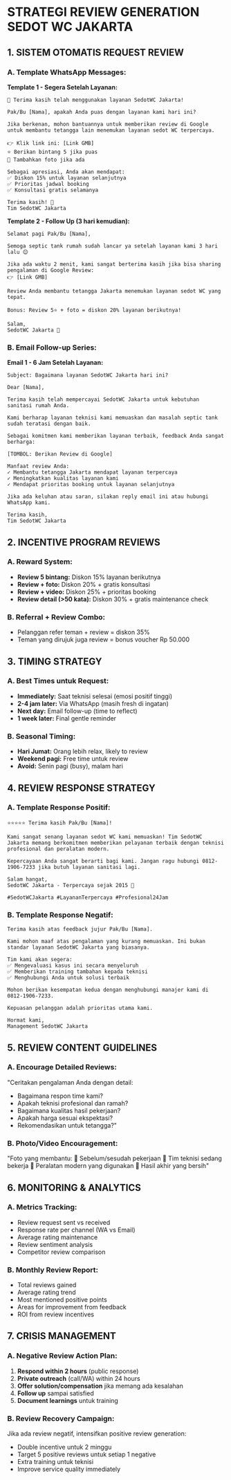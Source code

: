 # STRATEGI REVIEW GENERATION SEDOT WC JAKARTA

## 1. SISTEM OTOMATIS REQUEST REVIEW

### A. Template WhatsApp Messages:

**Template 1 - Segera Setelah Layanan:**

```
🌟 Terima kasih telah menggunakan layanan SedotWC Jakarta!

Pak/Bu [Nama], apakah Anda puas dengan layanan kami hari ini?

Jika berkenan, mohon bantuannya untuk memberikan review di Google untuk membantu tetangga lain menemukan layanan sedot WC terpercaya.

👉 Klik link ini: [Link GMB]
⭐ Berikan bintang 5 jika puas
📸 Tambahkan foto jika ada

Sebagai apresiasi, Anda akan mendapat:
✅ Diskon 15% untuk layanan selanjutnya
✅ Prioritas jadwal booking
✅ Konsultasi gratis selamanya

Terima kasih! 🙏
Tim SedotWC Jakarta
```

**Template 2 - Follow Up (3 hari kemudian):**

```
Selamat pagi Pak/Bu [Nama],

Semoga septic tank rumah sudah lancar ya setelah layanan kami 3 hari lalu 😊

Jika ada waktu 2 menit, kami sangat berterima kasih jika bisa sharing pengalaman di Google Review:
👉 [Link GMB]

Review Anda membantu tetangga Jakarta menemukan layanan sedot WC yang tepat.

Bonus: Review 5⭐ + foto = diskon 20% layanan berikutnya!

Salam,
SedotWC Jakarta 🚛
```

### B. Email Follow-up Series:

**Email 1 - 6 Jam Setelah Layanan:**

```
Subject: Bagaimana layanan SedotWC Jakarta hari ini?

Dear [Nama],

Terima kasih telah mempercayai SedotWC Jakarta untuk kebutuhan sanitasi rumah Anda.

Kami berharap layanan teknisi kami memuaskan dan masalah septic tank sudah teratasi dengan baik.

Sebagai komitmen kami memberikan layanan terbaik, feedback Anda sangat berharga:

[TOMBOL: Berikan Review di Google]

Manfaat review Anda:
✓ Membantu tetangga Jakarta mendapat layanan terpercaya
✓ Meningkatkan kualitas layanan kami
✓ Mendapat prioritas booking untuk layanan selanjutnya

Jika ada keluhan atau saran, silakan reply email ini atau hubungi WhatsApp kami.

Terima kasih,
Tim SedotWC Jakarta
```

## 2. INCENTIVE PROGRAM REVIEWS

### A. Reward System:

- **Review 5 bintang:** Diskon 15% layanan berikutnya
- **Review + foto:** Diskon 20% + gratis konsultasi
- **Review + video:** Diskon 25% + prioritas booking
- **Review detail (>50 kata):** Diskon 30% + gratis maintenance check

### B. Referral + Review Combo:

- Pelanggan refer teman + review = diskon 35%
- Teman yang dirujuk juga review = bonus voucher Rp 50.000

## 3. TIMING STRATEGY

### A. Best Times untuk Request:

- **Immediately:** Saat teknisi selesai (emosi positif tinggi)
- **2-4 jam later:** Via WhatsApp (masih fresh di ingatan)
- **Next day:** Email follow-up (time to reflect)
- **1 week later:** Final gentle reminder

### B. Seasonal Timing:

- **Hari Jumat:** Orang lebih relax, likely to review
- **Weekend pagi:** Free time untuk review
- **Avoid:** Senin pagi (busy), malam hari

## 4. REVIEW RESPONSE STRATEGY

### A. Template Response Positif:

```
⭐⭐⭐⭐⭐ Terima kasih Pak/Bu [Nama]!

Kami sangat senang layanan sedot WC kami memuaskan! Tim SedotWC Jakarta memang berkomitmen memberikan pelayanan terbaik dengan teknisi profesional dan peralatan modern.

Kepercayaan Anda sangat berarti bagi kami. Jangan ragu hubungi 0812-1906-7233 jika butuh layanan sanitasi lagi.

Salam hangat,
SedotWC Jakarta - Terpercaya sejak 2015 🚛

#SedotWCJakarta #LayananTerpercaya #Profesional24Jam
```

### B. Template Response Negatif:

```
Terima kasih atas feedback jujur Pak/Bu [Nama].

Kami mohon maaf atas pengalaman yang kurang memuaskan. Ini bukan standar layanan SedotWC Jakarta yang biasanya.

Tim kami akan segera:
✅ Mengevaluasi kasus ini secara menyeluruh
✅ Memberikan training tambahan kepada teknisi
✅ Menghubungi Anda untuk solusi terbaik

Mohon berikan kesempatan kedua dengan menghubungi manajer kami di 0812-1906-7233.

Kepuasan pelanggan adalah prioritas utama kami.

Hormat kami,
Management SedotWC Jakarta
```

## 5. REVIEW CONTENT GUIDELINES

### A. Encourage Detailed Reviews:

"Ceritakan pengalaman Anda dengan detail:

- Bagaimana respon time kami?
- Apakah teknisi profesional dan ramah?
- Bagaimana kualitas hasil pekerjaan?
- Apakah harga sesuai ekspektasi?
- Rekomendasikan untuk tetangga?"

### B. Photo/Video Encouragement:

"Foto yang membantu:
📸 Sebelum/sesudah pekerjaan
📸 Tim teknisi sedang bekerja
📸 Peralatan modern yang digunakan
📸 Hasil akhir yang bersih"

## 6. MONITORING & ANALYTICS

### A. Metrics Tracking:

- Review request sent vs received
- Response rate per channel (WA vs Email)
- Average rating maintenance
- Review sentiment analysis
- Competitor review comparison

### B. Monthly Review Report:

- Total reviews gained
- Average rating trend
- Most mentioned positive points
- Areas for improvement from feedback
- ROI from review incentives

## 7. CRISIS MANAGEMENT

### A. Negative Review Action Plan:

1. **Respond within 2 hours** (public response)
2. **Private outreach** (call/WA) within 24 hours
3. **Offer solution/compensation** jika memang ada kesalahan
4. **Follow up** sampai satisfied
5. **Document learnings** untuk training

### B. Review Recovery Campaign:

Jika ada review negatif, intensifkan positive review generation:

- Double incentive untuk 2 minggu
- Target 5 positive reviews untuk setiap 1 negative
- Extra training untuk teknisi
- Improve service quality immediately
